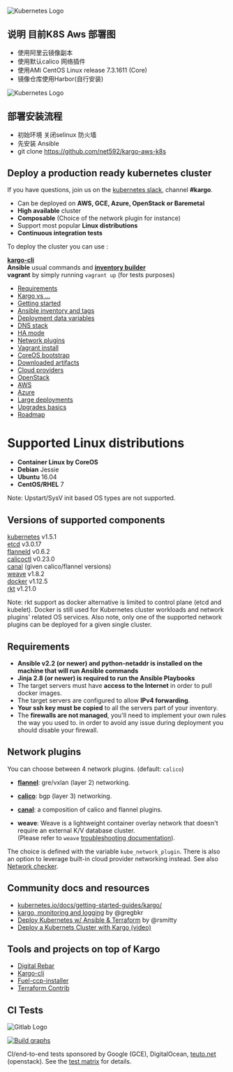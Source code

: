 
![Kubernetes Logo](https://s28.postimg.org/lf3q4ocpp/k8s.png)

## 说明 目前K8S Aws 部署图
- 使用阿里云镜像副本
- 使用默认calico 网络插件
- 使用AMi CentOS Linux release 7.3.1611 (Core)
- 镜像仓库使用Harbor(自行安装)

![Kubernetes Logo](http://omwdjgaw1.bkt.clouddn.com/aws-k8s.png)


## 部署安装流程
- 初始环境 关闭selinux 防火墙
- 先安装 Ansible
- git clone https://github.com/net592/kargo-aws-k8s










## Deploy a production ready kubernetes cluster

If you have questions, join us on the [kubernetes slack](https://slack.k8s.io), channel **#kargo**.

- Can be deployed on **AWS, GCE, Azure, OpenStack or Baremetal**
- **High available** cluster
- **Composable** (Choice of the network plugin for instance)
- Support most popular **Linux distributions**
- **Continuous integration tests**


To deploy the cluster you can use :

[**kargo-cli**](https://github.com/kubespray/kargo-cli) <br>
**Ansible** usual commands and [**inventory builder**](https://github.com/kubernetes-incubator/kargo/blob/master/contrib/inventory_builder/inventory.py) <br>
**vagrant** by simply running `vagrant up` (for tests purposes) <br>


*  [Requirements](#requirements)
*  [Kargo vs ...](docs/comparisons.md)
*  [Getting started](docs/getting-started.md)
*  [Ansible inventory and tags](docs/ansible.md)
*  [Deployment data variables](docs/vars.md)
*  [DNS stack](docs/dns-stack.md)
*  [HA mode](docs/ha-mode.md)
*  [Network plugins](#network-plugins)
*  [Vagrant install](docs/vagrant.md)
*  [CoreOS bootstrap](docs/coreos.md)
*  [Downloaded artifacts](docs/downloads.md)
*  [Cloud providers](docs/cloud.md)
*  [OpenStack](docs/openstack.md)
*  [AWS](docs/aws.md)
*  [Azure](docs/azure.md)
*  [Large deployments](docs/large-deployments.md)
*  [Upgrades basics](docs/upgrades.md)
*  [Roadmap](docs/roadmap.md)

Supported Linux distributions
===============

* **Container Linux by CoreOS**
* **Debian** Jessie
* **Ubuntu** 16.04
* **CentOS/RHEL** 7

Note: Upstart/SysV init based OS types are not supported.

Versions of supported components
--------------------------------

[kubernetes](https://github.com/kubernetes/kubernetes/releases) v1.5.1 <br>
[etcd](https://github.com/coreos/etcd/releases) v3.0.17 <br>
[flanneld](https://github.com/coreos/flannel/releases) v0.6.2 <br>
[calicoctl](https://github.com/projectcalico/calico-docker/releases) v0.23.0 <br>
[canal](https://github.com/projectcalico/canal) (given calico/flannel versions) <br>
[weave](http://weave.works/) v1.8.2 <br>
[docker](https://www.docker.com/) v1.12.5 <br>
[rkt](https://coreos.com/rkt/docs/latest/) v1.21.0 <br>

Note: rkt support as docker alternative is limited to control plane (etcd and
kubelet). Docker is still used for Kubernetes cluster workloads and network
plugins' related OS services. Also note, only one of the supported network
plugins can be deployed for a given single cluster.

Requirements
--------------

* **Ansible v2.2 (or newer) and python-netaddr is installed on the machine
  that will run Ansible commands**
* **Jinja 2.8 (or newer) is required to run the Ansible Playbooks**
* The target servers must have **access to the Internet** in order to pull docker images.
* The target servers are configured to allow **IPv4 forwarding**.
* **Your ssh key must be copied** to all the servers part of your inventory.
* The **firewalls are not managed**, you'll need to implement your own rules the way you used to.
in order to avoid any issue during deployment you should disable your firewall.


## Network plugins
You can choose between 4 network plugins. (default: `calico`)

* [**flannel**](docs/flannel.md): gre/vxlan (layer 2) networking.

* [**calico**](docs/calico.md): bgp (layer 3) networking.

* [**canal**](https://github.com/projectcalico/canal): a composition of calico and flannel plugins.

* **weave**: Weave is a lightweight container overlay network that doesn't require an external K/V database cluster. <br>
(Please refer to `weave` [troubleshooting documentation](http://docs.weave.works/weave/latest_release/troubleshooting.html)).

The choice is defined with the variable `kube_network_plugin`. There is also an
option to leverage built-in cloud provider networking instead.
See also [Network checker](docs/netcheck.md).

## Community docs and resources
 - [kubernetes.io/docs/getting-started-guides/kargo/](https://kubernetes.io/docs/getting-started-guides/kargo/)
 - [kargo, monitoring and logging](https://github.com/gregbkr/kubernetes-kargo-logging-monitoring) by @gregbkr
 - [Deploy Kubernetes w/ Ansible & Terraform](https://rsmitty.github.io/Terraform-Ansible-Kubernetes/) by @rsmitty
 - [Deploy a Kubernets Cluster with Kargo (video)](https://www.youtube.com/watch?v=N9q51JgbWu8)

## Tools and projects on top of Kargo
 - [Digital Rebar](https://github.com/digitalrebar/digitalrebar)
 - [Kargo-cli](https://github.com/kubespray/kargo-cli)
 - [Fuel-ccp-installer](https://github.com/openstack/fuel-ccp-installer)
 - [Terraform Contrib](https://github.com/kubernetes-incubator/kargo/tree/master/contrib/terraform)

## CI Tests

![Gitlab Logo](https://s27.postimg.org/wmtaig1wz/gitlabci.png)

[![Build graphs](https://gitlab.com/kargo-ci/kubernetes-incubator__kargo/badges/master/build.svg)](https://gitlab.com/kargo-ci/kubernetes-incubator__kargo/pipelines) </br>

CI/end-to-end tests sponsored by Google (GCE), DigitalOcean, [teuto.net](https://teuto.net/) (openstack).
See the [test matrix](docs/test_cases.md) for details.
